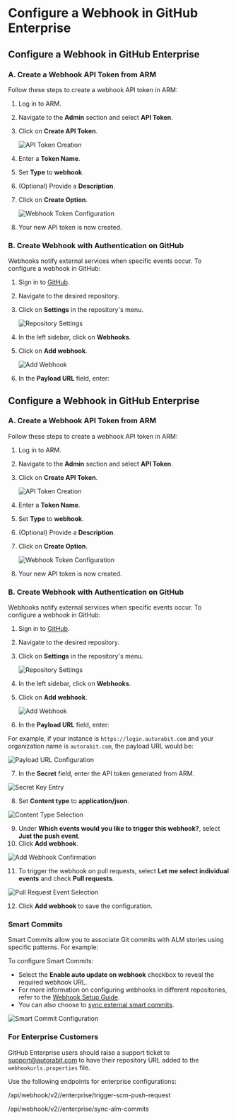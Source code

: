 # Configure a Webhook in GitHub Enterprise

## Configure a Webhook in GitHub Enterprise

### A. Create a Webhook API Token from ARM

Follow these steps to create a webhook API token in ARM:

1. Log in to ARM.
2. Navigate to the **Admin** section and select **API Token**.
3.  Click on **Create API Token**.

    ![API Token Creation](<../../../../.gitbook/assets/image (953).png>)
4. Enter a **Token Name**.
5. Set **Type** to **webhook**.
6. (Optional) Provide a **Description**.
7.  Click on **Create Option**.

    ![Webhook Token Configuration](<../../../../.gitbook/assets/image (954).png>)
8. Your new API token is now created.

### B. Create Webhook with Authentication on GitHub

Webhooks notify external services when specific events occur. To configure a webhook in GitHub:

1. Sign in to [GitHub](https://github.com/login).
2. Navigate to the desired repository.
3.  Click on **Settings** in the repository's menu.

    ![Repository Settings](<../../../../.gitbook/assets/image (957).png>)
4. In the left sidebar, click on **Webhooks**.
5.  Click on **Add webhook**.

    ![Add Webhook](<../../../../.gitbook/assets/image (958).png>)
6. In the **Payload URL** field, enter:

## Configure a Webhook in GitHub Enterprise

### A. Create a Webhook API Token from ARM

Follow these steps to create a webhook API token in ARM:

1. Log in to ARM.
2. Navigate to the **Admin** section and select **API Token**.
3.  Click on **Create API Token**.

    ![API Token Creation](<../../../../.gitbook/assets/image (953).png>)
4. Enter a **Token Name**.
5. Set **Type** to **webhook**.
6. (Optional) Provide a **Description**.
7.  Click on **Create Option**.

    ![Webhook Token Configuration](<../../../../.gitbook/assets/image (954).png>)
8. Your new API token is now created.

### B. Create Webhook with Authentication on GitHub

Webhooks notify external services when specific events occur. To configure a webhook in GitHub:

1. Sign in to [GitHub](https://github.com/login).
2. Navigate to the desired repository.
3.  Click on **Settings** in the repository's menu.

    ![Repository Settings](<../../../../.gitbook/assets/image (957).png>)
4. In the left sidebar, click on **Webhooks**.
5.  Click on **Add webhook**.

    ![Add Webhook](<../../../../.gitbook/assets/image (958).png>)
6. In the **Payload URL** field, enter:

For example, if your instance is `https://login.autorabit.com` and your organization name is `autorabit.com`, the payload URL would be:

![Payload URL Configuration](<../../../../.gitbook/assets/image (959).png>)

7. In the **Secret** field, enter the API token generated from ARM.

![Secret Key Entry](<../../../../.gitbook/assets/image (960).png>)

8. Set **Content type** to **application/json**.

![Content Type Selection](<../../../../.gitbook/assets/image (961).png>)

9. Under **Which events would you like to trigger this webhook?**, select **Just the push event**.
10. Click **Add webhook**.

![Add Webhook Confirmation](<../../../../.gitbook/assets/image (962).png>)

11. To trigger the webhook on pull requests, select **Let me select individual events** and check **Pull requests**.

![Pull Request Event Selection](<../../../../.gitbook/assets/image (963).png>)

12. Click **Add webhook** to save the configuration.

### Smart Commits

Smart Commits allow you to associate Git commits with ALM stories using specific patterns. For example:

To configure Smart Commits:

* Select the **Enable auto update on webhook** checkbox to reveal the required webhook URL.
* For more information on configuring webhooks in different repositories, refer to the [Webhook Setup Guide](file://product-guides/arm/arm-features/webhooks).
* You can also choose to [sync external smart commits](file://product-guides/arm/arm-features/version-control/introduction-to-version-control/version-control-repositories-summary).

![Smart Commit Configuration](<../../../../.gitbook/assets/image (964).png>)

### For Enterprise Customers

GitHub Enterprise users should raise a support ticket to [support@autorabit.com](mailto:support@autorabit.com) to have their repository URL added to the `webhookurls.properties` file.

Use the following endpoints for enterprise configurations:

/api/webhook/v2//enterprise/trigger-scm-push-request

/api/webhook/v2//enterprise/sync-alm-commits
